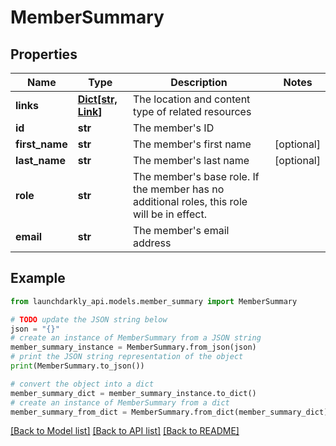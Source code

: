 # MemberSummary


## Properties

Name | Type | Description | Notes
------------ | ------------- | ------------- | -------------
**links** | [**Dict[str, Link]**](Link.md) | The location and content type of related resources | 
**id** | **str** | The member&#39;s ID | 
**first_name** | **str** | The member&#39;s first name | [optional] 
**last_name** | **str** | The member&#39;s last name | [optional] 
**role** | **str** | The member&#39;s base role. If the member has no additional roles, this role will be in effect. | 
**email** | **str** | The member&#39;s email address | 

## Example

```python
from launchdarkly_api.models.member_summary import MemberSummary

# TODO update the JSON string below
json = "{}"
# create an instance of MemberSummary from a JSON string
member_summary_instance = MemberSummary.from_json(json)
# print the JSON string representation of the object
print(MemberSummary.to_json())

# convert the object into a dict
member_summary_dict = member_summary_instance.to_dict()
# create an instance of MemberSummary from a dict
member_summary_from_dict = MemberSummary.from_dict(member_summary_dict)
```
[[Back to Model list]](../README.md#documentation-for-models) [[Back to API list]](../README.md#documentation-for-api-endpoints) [[Back to README]](../README.md)


